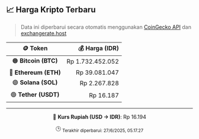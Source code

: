 

<!-- HARGA_KRIPTO -->
## 📈 Harga Kripto Terbaru

> Data ini diperbarui secara otomatis menggunakan [CoinGecko API](https://www.coingecko.com/) dan [exchangerate.host](https://exchangerate.host/)

<div align="center">

| 🪙 Token | 💰 Harga (IDR) |
|:------:|---------------:|
| 🟠 **Bitcoin (BTC)**   | Rp 1.732.452.052 |
| 🔵 **Ethereum (ETH)**  | Rp 39.081.047 |
| 🟣 **Solana (SOL)**    | Rp 2.267.828 |
| 🟢 **Tether (USDT)**   | Rp 16.187 |

---

💱 **Kurs Rupiah (USD → IDR)**: Rp 16.194

🕒 <sub>Terakhir diperbarui: 27/6/2025, 05.17.27</sub>

</div>
<!-- /HARGA_KRIPTO -->